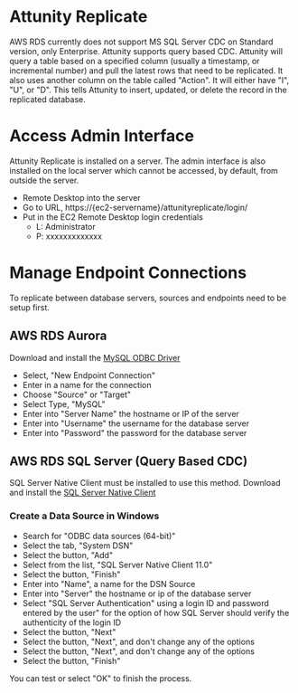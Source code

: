 # Attunity Replicate

AWS RDS currently does not support MS SQL Server CDC on Standard version, only Enterprise. Attunity supports query based CDC. Attunity will query a table based on a specified column (usually a timestamp, or incremental number) and pull the latest rows that need to be replicated. It also uses another column on the table called "Action". It will either have "I", "U", or "D". This tells Attunity to insert, updated, or delete the record in the replicated database.

# Access Admin Interface

Attunity Replicate is installed on a server. The admin interface is also installed on the local server which cannot be accessed, by default, from outside the server.

- Remote Desktop into the server
- Go to URL, https://{ec2-servername}/attunityreplicate/login/
- Put in the EC2 Remote Desktop login credentials
    - L: Administrator
    - P: xxxxxxxxxxxxx

# Manage Endpoint Connections

To replicate between database servers, sources and endpoints need to be setup first. 

## AWS RDS Aurora

Download and install the [MySQL ODBC Driver](https://cdn.mysql.com//Downloads/Connector-ODBC/5.3/mysql-connector-odbc-5.3.10-winx64.msi)

- Select, "New Endpoint Connection"
- Enter in a name for the connection
- Choose "Source" or "Target"
- Select Type, "MySQL"
- Enter into "Server Name" the hostname or IP of the server
- Enter into "Username" the username for the database server
- Enter into "Password" the password for the database server

## AWS RDS SQL Server (Query Based CDC)

SQL Server Native Client must be installed to use this method. Download and install the [SQL Server Native Client](https://download.microsoft.com/download/B/E/D/BED73AAC-3C8A-43F5-AF4F-EB4FEA6C8F3A/ENU/x64/sqlncli.msi)

### Create a Data Source in Windows

- Search for "ODBC data sources (64-bit)"
- Select the tab, "System DSN"
- Select the button, "Add"
- Select from the list, "SQL Server Native Client 11.0"
- Select the button, "Finish"
- Enter into "Name", a name for the DSN Source
- Enter into "Server" the hostname or ip of the database server
- Select "SQL Server Authentication" using a login ID and password entered by the user" for the option of how SQL Server should verify the authenticity of the login ID
- Select the button, "Next"
- Select the button, "Next", and don't change any of the options
- Select the button, "Next", and don't change any of the options
- Select the button, "Finish"

You can test or select "OK" to finish the process.


